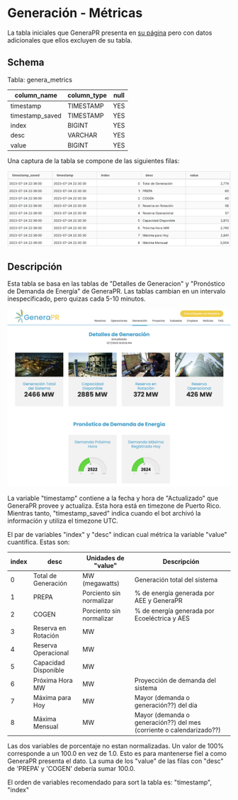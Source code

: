 # Generación - Métricas

La tabla iniciales que GeneraPR presenta en [su página](https://genera-pr.com/data-generacion) pero con datos adicionales que ellos excluyen de su tabla.

## Schema
Tabla: genera_metrics

| column_name                        | column_type | null |
|------------------------------------|-------------|------|
| timestamp                          | TIMESTAMP   | YES  |
| timestamp_saved                    | TIMESTAMP   | YES  |
| index                              | BIGINT      | YES  |
| desc                               | VARCHAR     | YES  |
| value                              | BIGINT      | YES  |

Una captura de la tabla se compone de las siguientes filas:

![Alt text](assets/snippet_genera_metrics.png)

## Descripción

Esta tabla se basa en las tablas de "Detalles de Generacion" y "Pronóstico de Demanda de Energía" de GeneraPR. Las tablas cambian en un intervalo inespecificado, pero quizas cada 5-10 minutos. 

![Snippet página de GeneraPR](assets/snippet_genera_pagina_metrics.png)

La variable "timestamp" contiene a la fecha y hora de "Actualizado" que GeneraPR provee y actualiza. Esta hora está en timezone de Puerto Rico. Mientras tanto, "timestamp_saved" indica cuando el bot archivó la información y utiliza el timezone UTC.

El par de variables "index" y "desc" indican cual métrica la variable "value" cuantifíca. Estas son:

| index                        | desc | Unidades de "value" | Descripción
|------------------------------------|-------------|------|------|
| 0                          | Total de Generación   | MW (megawatts)  | Generación total del sistema
| 1                    | PREPA   | Porciento sin normalizar  | % de energía generada por AEE y GeneraPR
| 2                              | COGEN      | Porciento sin normalizar  | % de energía generada por Ecoeléctrica y AES
| 3                               | Reserva en Rotación     | MW  |
| 4                              | Reserva Operacional      | MW  |
| 5                              | Capacidad Disponible      | MW  |
| 6                              | Próxima Hora MW      | MW  | Proyección de demanda del sistema
| 7                              | Máxima para Hoy      | MW  | Mayor (demanda o generación??) del día
| 8                              | Máxima Mensual      | MW  | Mayor (demanda o generación??) del mes (corriente o calendarizado??)

Las dos variables de porcentaje no estan normalizadas. Un valor de 100% corresponde a un 100.0 en vez de 1.0. Esto es para mantenerse fiel a como GeneraPR presenta el dato. La suma de los "value" de las filas con "desc" de 'PREPA' y 'COGEN' debería sumar 100.0.

El orden de variables recomendado para sort la tabla es: "timestamp", "index"

